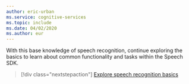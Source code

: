 ```yaml
---
author: eric-urban
ms.service: cognitive-services
ms.topic: include
ms.date: 04/02/2020
ms.author: eur
---
```


With this base knowledge of speech recognition, continue exploring the basics to learn about common functionality and tasks within the Speech SDK.

> [!div class="nextstepaction"]
> [Explore speech recognition basics](../../get-started-speech-to-text.md)
